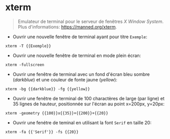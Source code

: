 # xterm

> Emulateur de terminal pour le serveur de fenêtres _X Window System_.
> Plus d'informations: <https://manned.org/xterm>.

- Ouvrir une nouvelle fenêtre de terminal ayant pour titre `Exemple`: 

`xterm -T {{Exemple}}`

- Ouvrir une nouvelle fenêtre de terminal en mode plein écran:

`xterm -fullscreen`

- Ouvrir une fenêtre de terminal avec un fond d'écran bleu sombre (_darkblue_) et une couleur de fonte jaune (_yellow_):
 
`xterm -bg {{darkblue}} -fg {{yellow}}`

- Ouvrir une fenêtre de terminal de 100 charactères de large (par ligne) et 35 lignes de hauteur, positionnée sur l'écran au point x=200px, y=20px:
 
`xterm -geometry {{100}}x{{35}}+{{200}}+{{20}}`

- Ouvrir une fenétre de teminal en utilisant la font `Serif` en taille 20:

`xterm -fa {{'Serif'}} -fs {{20}}`
